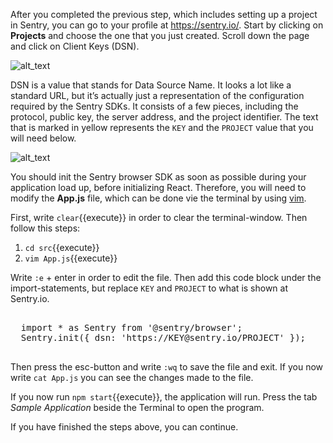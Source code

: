 After you completed the previous step, which includes setting up a project in Sentry, you can go to your profile at https://sentry.io/. Start by clicking on **Projects** and choose the one that you just created. Scroll down the page and click on Client Keys (DSN).

![alt_text](https://imgur.com/WwgGmvX.png "Sentry DNS")

DSN is a value that stands for Data Source Name. It looks a lot like a standard URL, but it’s actually just a representation of the configuration required by the Sentry SDKs. It consists of a few pieces, including the protocol, public key, the server address, and the project identifier. The text that is marked in yellow represents the `KEY` and the `PROJECT` value that you will need below. 

![alt_text](https://imgur.com/kAC7kwd.png "Sentry DNS")

You should init the Sentry browser SDK as soon as possible during your application load up, before initializing React. Therefore, you will need to modify the **App.js** file, which can be done vie the terminal by using [vim](https://www.vim.org/). 

First, write `clear`{{execute}} in order to clear the terminal-window. Then follow this steps: 

1. `cd src`{{execute}}
2. `vim App.js`{{execute}}

Write `:e` + enter in order to edit the file. Then add this code block under the import-statements, but replace `KEY` and `PROJECT` to what is shown at Sentry.io. 

<pre class="file">

  import * as Sentry from '@sentry/browser';
  Sentry.init({ dsn: 'https://KEY@sentry.io/PROJECT' }); 
 
</pre>

Then press the esc-button and write `:wq` to save the file and exit. If you now write `cat App.js` you can see the changes made to the file.

If you now run `npm start`{{execute}}, the application will run. Press the tab *Sample Application* beside the Terminal to open the program. 

If you have finished the steps above, you can continue. 

